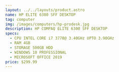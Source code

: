 ```yaml
---
layout: ../../layouts/product.astro
name: HP ELITE 6300 SFF DESKTOP
tag: computer
img: /images/computers/hp-prodesk.jpg
description: HP COMPAQ ELITE 6300 SFF DESKTOP
specs:
  - CPU INTEL CORE i7 3770@ 3.40GHz UPTO 3.90GHz
  - RAM 4GB
  - STORAGE 500GB HDD
  - WINDOWS 10 PROFESSIONAL
  - MICROSOFT OFFICE 2019
price: $299.99
---
```

